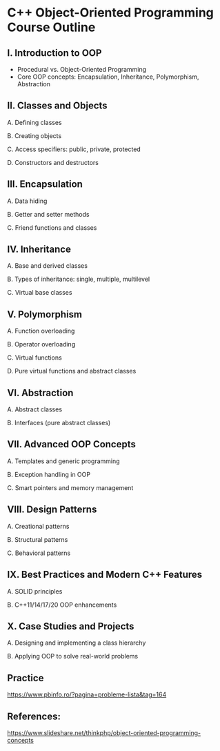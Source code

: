 # C++ Object-Oriented Programming Course Outline

## I. Introduction to OOP
   - Procedural vs. Object-Oriented Programming
   - Core OOP concepts: Encapsulation, Inheritance, Polymorphism, Abstraction

## II. Classes and Objects
   A. Defining classes
   
   B. Creating objects
   
   C. Access specifiers: public, private, protected
   
   D. Constructors and destructors

## III. Encapsulation
   A. Data hiding
   
   B. Getter and setter methods
   
   C. Friend functions and classes

## IV. Inheritance
   A. Base and derived classes
   
   B. Types of inheritance: single, multiple, multilevel
   
   C. Virtual base classes

## V. Polymorphism
   A. Function overloading
   
   B. Operator overloading
   
   C. Virtual functions
   
   D. Pure virtual functions and abstract classes

## VI. Abstraction
   A. Abstract classes
   
   B. Interfaces (pure abstract classes)

## VII. Advanced OOP Concepts
   A. Templates and generic programming
   
   B. Exception handling in OOP
   
   C. Smart pointers and memory management

## VIII. Design Patterns
   A. Creational patterns
   
   B. Structural patterns
   
   C. Behavioral patterns

## IX. Best Practices and Modern C++ Features
   A. SOLID principles
   
   B. C++11/14/17/20 OOP enhancements

## X. Case Studies and Projects
   A. Designing and implementing a class hierarchy
   
   B. Applying OOP to solve real-world problems
   
## Practice

https://www.pbinfo.ro/?pagina=probleme-lista&tag=164

## References:

https://www.slideshare.net/thinkphp/object-oriented-programming-concepts

